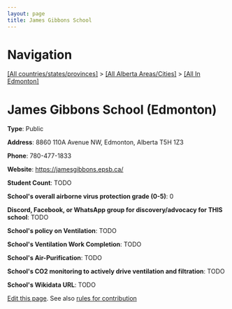 ```yaml
---
layout: page
title: James Gibbons School
---
```

# Navigation

[[All countries/states/provinces]](../../..) > [[All Alberta Areas/Cities]](../..) > [[All In Edmonton]](..)

# James Gibbons School (Edmonton)

**Type**: Public

**Address**: 8860 110A Avenue NW, Edmonton, Alberta T5H 1Z3

**Phone**: 780-477-1833

**Website**: <https://jamesgibbons.epsb.ca/>

**Student Count**: TODO

**School's overall airborne virus protection grade (0-5)**: 0

**Discord, Facebook, or WhatsApp group for discovery/advocacy for THIS school**: TODO

**School's policy on Ventilation**: TODO

**School's Ventilation Work Completion**: TODO

**School's Air-Purification**: TODO

**School's CO2 monitoring to actively drive ventilation and filtration**: TODO

**School's Wikidata URL**: TODO


[Edit this page](https://github.com/ventilate-schools/AB/edit/main/./Edmonton/James_Gibbons_School.md). See also [rules for contribution](../../../contribution-rules/)